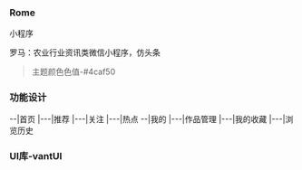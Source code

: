 <!--
 * @Author: 4js
 * @Date: 2020-03-26 19:08:11
 * @LastEditTime: 2020-03-28 15:47:43
 * @LastEditors: Please set LastEditors
 * @Description: In User Settings Edit
 * @FilePath: \Rome\README.md
 -->
### Rome

小程序

罗马：农业行业资讯类微信小程序，仿头条

> 主题颜色色值-#4caf50

### 功能设计

--|首页
  |---|推荐
  |---|关注
  |---|热点
--|我的
  |---|作品管理
  |---|我的收藏
  |---|浏览历史

### UI库-vantUI

